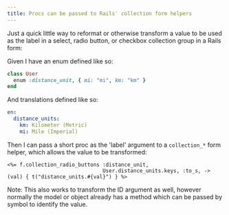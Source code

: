 ```yaml
---
title: Procs can be passed to Rails' collection form helpers
---
```


Just a quick little way to reformat or otherwise transform a value to be used as the label
in a select, radio button, or checkbox collection group in a Rails form:

Given I have an enum defined like so:

```ruby
class User
  enum :distance_unit, { mi: "mi", km: "km" }
end
```

And translations defined like so:

```yaml
en:
  distance_units:
    km: Kilometer (Metric)
    mi: Mile (Imperial)
```

Then I can pass a short proc as the 'label' argument to a `collection_*` form helper, which allows the value to be transformed:

```erb
<%= f.collection_radio_buttons :distance_unit,
                               User.distance_units.keys, :to_s, ->(val) { t("distance_units.#{val}") } %>
```

Note: This also works to transform the ID argument as well, however normally the model or object already has a method which can be passed by symbol to identify the value.
